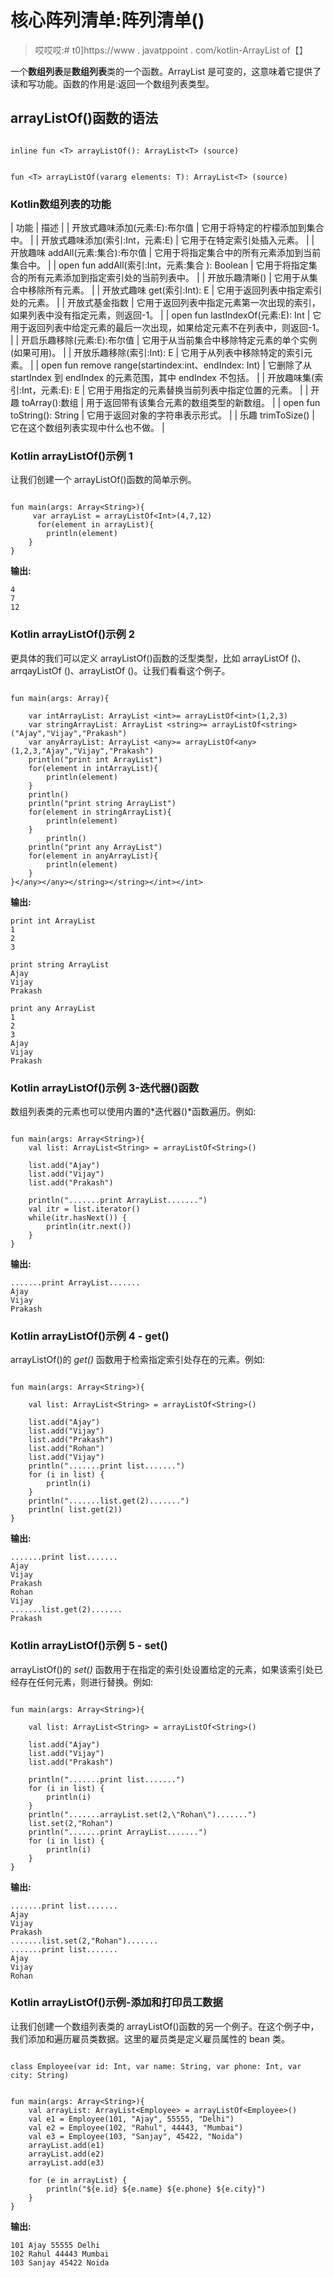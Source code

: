 # 核心阵列清单:阵列清单()

> 哎哎哎:# t0]https://www . javatppoint . com/kotlin-ArrayList of【】

一个**数组列表**是**数组列表**类的一个函数。ArrayList 是可变的，这意味着它提供了读和写功能。函数的作用是:返回一个数组列表类型。

## arrayListOf()函数的语法

```

inline fun <T> arrayListOf(): ArrayList<T> (source)

```

```

fun <T> arrayListOf(vararg elements: T): ArrayList<T> (source)

```

### Kotlin数组列表的功能

| 功能 | 描述 |
| 开放式趣味添加(元素:E):布尔值 | 它用于将特定的柠檬添加到集合中。 |
| 开放式趣味添加(索引:Int，元素:E) | 它用于在特定索引处插入元素。 |
| 开放趣味 addAll(元素:集合<e>):布尔值</e> | 它用于将指定集合中的所有元素添加到当前集合中。 |
| open fun addAll(索引:Int，元素:集合 <e>): Boolean</e> | 它用于将指定集合的所有元素添加到指定索引处的当前列表中。 |
| 开放乐趣清晰() | 它用于从集合中移除所有元素。 |
| 开放式趣味 get(索引:Int): E | 它用于返回列表中指定索引处的元素。 |
| 开放式基金指数 | 它用于返回列表中指定元素第一次出现的索引，如果列表中没有指定元素，则返回-1。 |
| open fun lastIndexOf(元素:E): Int | 它用于返回列表中给定元素的最后一次出现，如果给定元素不在列表中，则返回-1。 |
| 开启乐趣移除(元素:E):布尔值 | 它用于从当前集合中移除特定元素的单个实例(如果可用)。 |
| 开放乐趣移除(索引:Int): E | 它用于从列表中移除特定的索引元素。 |
| open fun remove range(startindex:int、endIndex: Int) | 它删除了从 startIndex 到 endIndex 的元素范围，其中 endIndex 不包括。 |
| 开放趣味集(索引:Int，元素:E): E | 它用于用指定的元素替换当前列表中指定位置的元素。 |
| 开趣 toArray():数组 | 用于返回带有该集合元素的数组类型<any>的新数组。</any> |
| open fun toString(): String | 它用于返回对象的字符串表示形式。 |
| 乐趣 trimToSize() | 它在这个数组列表实现中什么也不做。 |

### Kotlin arrayListOf()示例 1

让我们创建一个 arrayListOf()函数的简单示例。

```

fun main(args: Array<String>){
     var arrayList = arrayListOf<Int>(4,7,12)
      for(element in arrayList){
        println(element)
    }
}

```

**输出:**

```
4
7
12

```

### Kotlin arrayListOf()示例 2

更具体的我们可以定义 arrayListOf()函数的泛型类型，比如 arrayListOf <int>()、arrqayListOf <string>()、arrayListOf <any>()。让我们看看这个例子。</any></string></int>

```

fun main(args: Array){

    var intArrayList: ArrayList <int>= arrayListOf<int>(1,2,3)
    var stringArrayList: ArrayList <string>= arrayListOf<string>("Ajay","Vijay","Prakash")
    var anyArrayList: ArrayList <any>= arrayListOf<any>(1,2,3,"Ajay","Vijay","Prakash")
    println("print int ArrayList")
    for(element in intArrayList){
        println(element)
    }
    println()
    println("print string ArrayList")
    for(element in stringArrayList){
        println(element)
    }
	    println()
    println("print any ArrayList")
    for(element in anyArrayList){
        println(element)
    }
}</any></any></string></string></int></int> 
```

**输出:**

```
print int ArrayList
1
2
3

print string ArrayList
Ajay
Vijay
Prakash

print any ArrayList
1
2
3
Ajay
Vijay
Prakash

```

### Kotlin arrayListOf()示例 3-迭代器()函数

数组列表类的元素也可以使用内置的*迭代器()*函数遍历。例如:

```

fun main(args: Array<String>){
    val list: ArrayList<String> = arrayListOf<String>()

    list.add("Ajay")
    list.add("Vijay")
    list.add("Prakash")

    println(".......print ArrayList.......")
    val itr = list.iterator()
    while(itr.hasNext()) {
        println(itr.next())
    }
}

```

**输出:**

```
.......print ArrayList.......
Ajay
Vijay
Prakash

```

### Kotlin arrayListOf()示例 4 - get()

arrayListOf()的 *get()* 函数用于检索指定索引处存在的元素。例如:

```

fun main(args: Array<String>){

    val list: ArrayList<String> = arrayListOf<String>()

    list.add("Ajay")
    list.add("Vijay")
    list.add("Prakash")
    list.add("Rohan")
    list.add("Vijay")
    println(".......print list.......")
    for (i in list) {
        println(i)
    }
    println(".......list.get(2).......")
    println( list.get(2))
}

```

**输出:**

```
.......print list.......
Ajay
Vijay
Prakash
Rohan
Vijay
.......list.get(2).......
Prakash

```

### Kotlin arrayListOf()示例 5 - set()

arrayListOf()的 *set()* 函数用于在指定的索引处设置给定的元素，如果该索引处已经存在任何元素，则进行替换。例如:

```

fun main(args: Array<String>){

    val list: ArrayList<String> = arrayListOf<String>()

    list.add("Ajay")
    list.add("Vijay")
    list.add("Prakash")

    println(".......print list.......")
    for (i in list) {
        println(i)
    }
    println(".......arrayList.set(2,\"Rohan\").......")
    list.set(2,"Rohan")
    println(".......print ArrayList.......")
    for (i in list) {
        println(i)
    }
}

```

**输出:**

```
.......print list.......
Ajay
Vijay
Prakash
.......list.set(2,"Rohan").......
.......print list.......
Ajay
Vijay
Rohan

```

### Kotlin arrayListOf()示例-添加和打印员工数据

让我们创建一个数组列表类的 arrayListOf()函数的另一个例子。在这个例子中，我们添加和遍历雇员类数据。这里的雇员类是定义雇员属性的 bean 类。

```

class Employee(var id: Int, var name: String, var phone: Int, var city: String)

```

```

fun main(args: Array<String>){
    val arrayList: ArrayList<Employee> = arrayListOf<Employee>()
    val e1 = Employee(101, "Ajay", 55555, "Delhi")
    val e2 = Employee(102, "Rahul", 44443, "Mumbai")
    val e3 = Employee(103, "Sanjay", 45422, "Noida")
    arrayList.add(e1)
    arrayList.add(e2)
    arrayList.add(e3)

    for (e in arrayList) {
        println("${e.id} ${e.name} ${e.phone} ${e.city}")
    }
}

```

**输出:**

```
101 Ajay 55555 Delhi
102 Rahul 44443 Mumbai
103 Sanjay 45422 Noida

```
